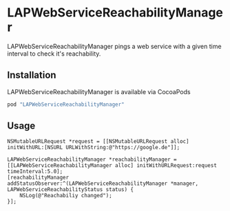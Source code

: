 # LAPWebServiceReachabilityManager

LAPWebServiceReachabilityManager pings a web service with a given time interval to check it's reachability.

## Installation

LAPWebServiceReachabilityManager is available via CocoaPods

```ruby
pod "LAPWebServiceReachabilityManager"
```

## Usage

```objc
NSMutableURLRequest *request = [[NSMutableURLRequest alloc] initWithURL:[NSURL URLWithString:@"https://google.de"]];

LAPWebServiceReachabilityManager *reachabilityManager = [[LAPWebServiceReachabilityManager alloc] initWithURLRequest:request timeInterval:5.0];
[reachabilityManager addStatusObserver:^(LAPWebServiceReachabilityManager *manager, LAPWebServiceReachabilityStatus status) {
    NSLog(@"Reachabiliy changed");
}];
```
